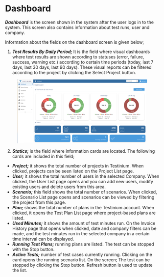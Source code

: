 # Dashboard

_**Dashboard**_ is the screen shown in the system after the user logs in to the system. This screen also contains information about test runs, user and company.

Information about the fields on the dashboard screen is given below;

1. _**Test Results By Daily Period;**_ It is the field where visual dashboards where test results are shown according to statuses (error, failure, success, warning etc.) according to certain time periods (today, last 7 days, last 30 days, last 90 days). These visual reports can be filtered according to the project by clicking the Select Project button.

<figure><img src="../.gitbook/assets/Screenshot 2025-02-19 at 16.37.10.png" alt=""><figcaption></figcaption></figure>

2. _**Statics;**_ is the field where information cards are located.  The following cards are included in this field;

* _**Project;**_ it shows the total number of projects in Testinium. When clicked, projects can be seen listed on the Project List page.
* _**User;**_ it shows the total number of users in the selected Company. When clicked, the User List page opens and you can add new users, modify existing users and delete users from this area.
* _**Scenario;**_ this field shows the total number of scenarios. When clicked, the Scenario List page opens and scenarios can be viewed by filtering the project from this page.
* _**Plan;**_ shows the total number of plans in the Testinium account. When clicked, it opens the Test Plan List page where project-based plans are listed.
* _**Used Minutes;**_ it shows the amount of test minutes run. On the Invoice History page that opens when clicked, date and company filters can be made, and the test minutes run in the selected company in a certain time interval can be displayed.
* _**Running Test Plans;**_ running plans are listed. The test can be stopped with the Stop button.
* _**Active Tests;**_ number of test cases currently running. Clicking on the card opens the running scenario list. On the screen; The test can be stopped by clicking the Stop button. Refresh button is used to update the list.
